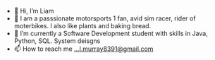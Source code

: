 - 👋 Hi, I’m Liam
- 👀 I am a passsionate motorsports 1 fan, avid sim racer, rider of moterbikes. I also like plants and baking bread.
- 🌱 I’m currently a Software Development student with skills in Java, Python, SQL. System deisgns 
- 📫 How to reach me ...l.murray8391@gmail.com

<!---
LiamMurray433/LiamMurray433 is a ✨ special ✨ repository because its `README.md` (this file) appears on your GitHub profile.
You can click the Preview link to take a look at your changes.
--->
